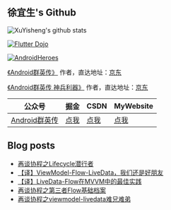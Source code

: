 ## 徐宜生's Github

![XuYisheng's github stats](https://github-readme-stats.vercel.app/api?username=xuyisheng&show_icons=true&theme=dracula)

[![Flutter Dojo](https://github-readme-stats.vercel.app/api/pin/?username=xuyisheng&repo=flutter_dojo)](https://github.com/xuyisheng/flutter_dojo)

[![AndroidHeroes](https://github-readme-stats.vercel.app/api/pin/?username=xuyisheng&repo=AndroidHeroes)](https://github.com/xuyisheng/AndroidHeroes)

[《Android群英传》](https://item.jd.com/11758334.html) 作者，直达地址：[京东](https://item.jd.com/11758334.html)

[《Android群英传 神兵利器》](https://item.jd.com/11948837.html) 作者，直达地址：[京东](https://item.jd.com/11948837.html)

| 公众号   | 掘金     |  CSDN   | MyWebsite
|---------|---------|---------|------
| [Android群英传]()  |  [点我](https://juejin.im/user/57de4f970bd1d00057f3646f/posts) |   [点我](https://blog.csdn.net/eclipsexys) | [点我](https://xuyisheng.top/)

## Blog posts
<!-- BLOG-POST-LIST:START -->
- [再谈协程之Lifecycle潜行者](https://xuyisheng.top/lifecycle/)
- [【译】ViewModel-Flow-LiveData，我们还是好朋友](https://xuyisheng.top/livedata-flow-viewmodel-together/)
- [【译】LiveData-Flow在MVVM中的最佳实践](https://xuyisheng.top/livedata-flow-mvvm/)
- [再谈协程之第三者Flow基础档案](https://xuyisheng.top/flow_basic/)
- [再谈协程之viewmodel-livedata难兄难弟](https://xuyisheng.top/viewmodel-livedata/)
<!-- BLOG-POST-LIST:END -->

